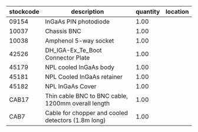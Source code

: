 |stockcode|description|quantity|location|
|---------|-----------|--------|--------|
|09154|InGaAs PIN photodiode|1.00||
|10037|Chassis BNC|1.00||
|10038|Amphenol  5-way socket|1.00||
|42526|DH_IGA-Ex_Te_Boot Connector Plate|1.00||
|45179|NPL cooled InGaAs body|1.00||
|45181|NPL Cooled InGaAs retainer|1.00||
|45182|NPL InGaAs Cover|1.00||
|CAB17|Thin cable BNC to BNC cable, 1200mm overall length|1.00||
|CAB7|Cable for chopper and cooled detectors (1.8m long)|1.00||
